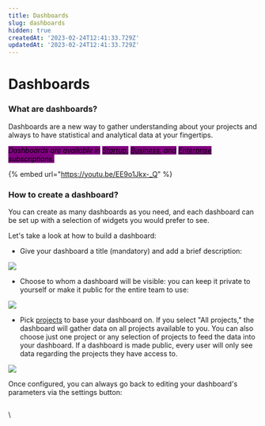 ```yaml
---
title: Dashboards
slug: dashboards
hidden: true
createdAt: '2023-02-24T12:41:33.729Z'
updatedAt: '2023-02-24T12:41:33.729Z'
---
```


# Dashboards

### What are dashboards? <a href="#h_c79968f961" id="h_c79968f961"></a>

Dashboards are a new way to gather understanding about your projects and always to have statistical and analytical data at your fingertips.

_<mark style="background-color:purple;">Dashboards are available in</mark>_ [_<mark style="background-color:purple;">Startup</mark>_](https://help.qase.io/en/articles/5563728-startup-plan)_<mark style="background-color:purple;">,</mark>_ [_<mark style="background-color:purple;">Business</mark>_](https://help.qase.io/en/articles/5563727-business-plan)_<mark style="background-color:purple;">, and</mark>_ [_<mark style="background-color:purple;">Enterprise</mark>_](https://help.qase.io/en/articles/6640055-enterprise-plan) _<mark style="background-color:purple;">subscriptions.</mark>_

{% embed url="https://youtu.be/EE9o1Jkx-_Q" %}

### How to create a dashboard?

You can create as many dashboards as you need, and each dashboard can be set up with a selection of widgets you would prefer to see.

Let's take a look at how to build a dashboard:

* Give your dashboard a title (mandatory) and add a brief description:

[![](https://qase.intercom-attachments-7.com/i/o/595229001/a5e24316d0d344634c86be58/D\_-M8fGfj2PT3WJDWNMoGVsmBO4PDBqUfh5yG0CsUnbhy-jlT2sOasV6-tcbVZs-Jcw\_upEA2b8sKEgyuGMYTqof6IDnuc-LLNDk2OrZunvLso8C3RqKoDYEz55FvnSQUJsCzl-ekGI8\_12GuThWURsyREx4SWEfsiZccqS1Als89BWR5E6vJQ4vOw)](https://qase.intercom-attachments-7.com/i/o/595229001/a5e24316d0d344634c86be58/D\_-M8fGfj2PT3WJDWNMoGVsmBO4PDBqUfh5yG0CsUnbhy-jlT2sOasV6-tcbVZs-Jcw\_upEA2b8sKEgyuGMYTqof6IDnuc-LLNDk2OrZunvLso8C3RqKoDYEz55FvnSQUJsCzl-ekGI8\_12GuThWURsyREx4SWEfsiZccqS1Als89BWR5E6vJQ4vOw)

* Choose to whom a dashboard will be visible: you can keep it private to yourself or make it public for the entire team to use:

[![](https://qase.intercom-attachments-7.com/i/o/595229019/d15ebab71ba6b02e197b56db/lRajrhGLHp0s8L4cpfQk2ptRHifb7cF25-2qtB0sUN-cH\_GrAAS-ZZSSXnLRgOxglyqJZUW5nRCy7hOqMGsLGVGUCg0LawMcOs6LIKfZZ0n\_zgjH0Kppw9TBOlN2v1HK3hijYd9k9febltg6q8HEFI\_cTZ5J3RQOnvTLWne8AFWxbwc0Q50FMxLlsQ)](https://qase.intercom-attachments-7.com/i/o/595229019/d15ebab71ba6b02e197b56db/lRajrhGLHp0s8L4cpfQk2ptRHifb7cF25-2qtB0sUN-cH\_GrAAS-ZZSSXnLRgOxglyqJZUW5nRCy7hOqMGsLGVGUCg0LawMcOs6LIKfZZ0n\_zgjH0Kppw9TBOlN2v1HK3hijYd9k9febltg6q8HEFI\_cTZ5J3RQOnvTLWne8AFWxbwc0Q50FMxLlsQ)

* Pick [projects](https://help.qase.io/en/articles/5563706-projects) to base your dashboard on. If you select "All projects," the dashboard will gather data on all projects available to you. You can also choose just one project or any selection of projects to feed the data into your dashboard. If a dashboard is made public, every user will only see data regarding the projects they have access to.

[![](https://qase.intercom-attachments-7.com/i/o/595229027/19b4f4a67199cfa93b22faa9/w8buZMd5Yo-VamjzYGsSzZpkGluRFRXeeEeJcsHWUpWzp3I6O9Srml1xZXjmlsP2OONv0UbGwcdZwtmnROeokZt9YFhobENUYL743luZjSA9ZTltMeyABO1eAlJxaHUISYzSbcm\_Soz\_uRiRxVh2DwtoVKJkKvy4tbMRaK0kBZFxyQg062bEVpmC4g)](https://qase.intercom-attachments-7.com/i/o/595229027/19b4f4a67199cfa93b22faa9/w8buZMd5Yo-VamjzYGsSzZpkGluRFRXeeEeJcsHWUpWzp3I6O9Srml1xZXjmlsP2OONv0UbGwcdZwtmnROeokZt9YFhobENUYL743luZjSA9ZTltMeyABO1eAlJxaHUISYzSbcm\_Soz\_uRiRxVh2DwtoVKJkKvy4tbMRaK0kBZFxyQg062bEVpmC4g)

Once configured, you can always go back to editing your dashboard's parameters via the settings button:

<figure><img src="https://qase.intercom-attachments-7.com/i/o/595229037/93325b2820d0018c5ff37cde/E3GPF3f1z5pqFg2NpaFWIUr5-lCmIalZA4Qg2qf1-ZL4JlNEBL7bLTeNB7DkwYpSdDPwh9MT-kqqVlfquCpMaFgQoMHfrfVYimd8QdWlevjMazAxpRAwbl5cmzY9Pg4Kj4ICeySUFZXGEpfYkyGDtwPFRI91i8PVdTFyBA8AbxJlgK01HlmRvFSX4g" alt=""><figcaption></figcaption></figure>



\
